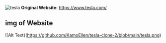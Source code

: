 
![tesla](blob/main/tesla.png)
 **Original Website:** https://www.tesla.com/

##  img of Website

![Alt Text}(https://github.com/KamoEllen/tesla-clone-2/blob/main/tesla.png)
